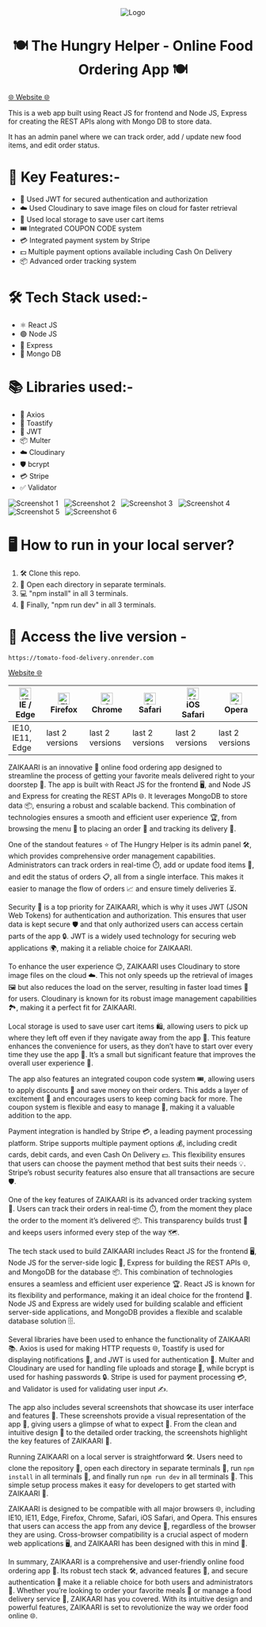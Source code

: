<div align="center">

<img src="./frontend/src/assets/logo.png" align="center" alt="Logo">
</div>

<div align="center">

# 🍽️ The Hungry Helper - Online Food Ordering App 🍽️

</div>

<a href="https://tomato-food-delivery.onrender.com">
🌐 Website 🌐 </a>
<p> This is a web app built using React JS for frontend and Node JS, Express for creating the REST APIs along with Mongo DB to store data. 
</p>
<p>
It has an admin panel where we can track order, add / update new food items, and edit order status.
</p>

# 🚀 Key Features:-
- 🔐 Used JWT for secured authentication and authorization
- ☁️ Used Cloudinary to save image files on cloud for faster retrieval
- 💾 Used local storage to save user cart items
- 🎟️ Integrated COUPON CODE system
- 💳 Integrated payment system by Stripe
- 💵 Multiple payment options available including Cash On Delivery
- 📦 Advanced order tracking system

# 🛠️ Tech Stack used:-

- ⚛️ React JS
- 🟢 Node JS
- 🚀 Express
- 🍃 Mongo DB

# 📚 Libraries used:-

- 📡 Axios
- 🍞 Toastify
- 🔑 JWT
- 📦 Multer
- ☁️ Cloudinary
- 🛡️ bcrypt
- 💳 Stripe
- ✅ Validator

<img src="./frontend/public/s1.png" alt="Screenshot 1">
&nbsp;
<img src="./frontend/public/s2.png" alt="Screenshot 2">
&nbsp;
<img src="https://res.cloudinary.com/dz0jdw5kw/image/upload/v1714389605/github/Screenshot_2024-04-29_164623_mo5sqd.png" alt="Screenshot 3">
&nbsp;
<img src="https://res.cloudinary.com/dz0jdw5kw/image/upload/v1714389606/github/Screenshot_2024-04-29_164446_d7djcf.png" alt="Screenshot 4">
&nbsp;
<img src="https://res.cloudinary.com/dz0jdw5kw/image/upload/v1714390353/github/Screenshot_2024-04-29_170143_duif08.png" alt="Screenshot 5">
&nbsp;
<img src="https://res.cloudinary.com/dz0jdw5kw/image/upload/v1714390354/github/Screenshot_2024-04-29_170200_rxyy1j.png" alt="Screenshot 6">

# 🖥️ How to run in your local server?

1. 🛠️ Clone this repo.
2. 📂 Open each directory in separate terminals.
3. 💻 "npm install" in all 3 terminals.
4. 🚀 Finally, "npm run dev" in all 3 terminals.

# 🔗 Access the live version -



```
https://tomato-food-delivery.onrender.com
```

<a href="https://tomato-food-delivery.onrender.com">
Website 🌐 </a>

| [<img src="https://raw.githubusercontent.com/alrra/browser-logos/master/src/edge/edge_48x48.png" alt="IE / Edge" width="24px" height="24px" />](http://godban.github.io/browsers-support-badges/)<br/>IE / Edge | [<img src="https://raw.githubusercontent.com/alrra/browser-logos/master/src/firefox/firefox_48x48.png" alt="Firefox" width="24px" height="24px" />](http://godban.github.io/browsers-support-badges/)<br/>Firefox | [<img src="https://raw.githubusercontent.com/alrra/browser-logos/master/src/chrome/chrome_48x48.png" alt="Chrome" width="24px" height="24px" />](http://godban.github.io/browsers-support-badges/)<br/>Chrome | [<img src="https://raw.githubusercontent.com/alrra/browser-logos/master/src/safari/safari_48x48.png" alt="Safari" width="24px" height="24px" />](http://godban.github.io/browsers-support-badges/)<br/>Safari | [<img src="https://raw.githubusercontent.com/alrra/browser-logos/master/src/safari-ios/safari-ios_48x48.png" alt="iOS Safari" width="24px" height="24px" />](http://godban.github.io/browsers-support-badges/)<br/>iOS Safari | [<img src="https://raw.githubusercontent.com/alrra/browser-logos/master/src/opera/opera_48x48.png" alt="Opera" width="24px" height="24px" />](http://godban.github.io/browsers-support-badges/)<br/>Opera |
| --------------------------------------------------------------------------------------------------------------------------------------------------------------------------------------------------------------- | ----------------------------------------------------------------------------------------------------------------------------------------------------------------------------------------------------------------- | ------------------------------------------------------------------------------------------------------------------------------------------------------------------------------------------------------------- | ------------------------------------------------------------------------------------------------------------------------------------------------------------------------------------------------------------- | ----------------------------------------------------------------------------------------------------------------------------------------------------------------------------------------------------------------------------- | --------------------------------------------------------------------------------------------------------------------------------------------------------------------------------------------------------- |
| IE10, IE11, Edge                                                                                                                                                                                                | last 2 versions                                                                                                                                                                                                   | last 2 versions                                                                                                                                                                                               | last 2 versions                                                                                                                                                                                               | last 2 versions                                                                                                                                                                                                               | last 2 versions                                                                                                                                                                                           |


<p>
ZAIKAARI is an innovative 🍔 online food ordering app designed to streamline the process of getting your favorite meals delivered right to your doorstep 🚪. The app is built with React JS for the frontend 🖥️, and Node JS and Express for creating the REST APIs 🌐. It leverages MongoDB to store data 📦, ensuring a robust and scalable backend. This combination of technologies ensures a smooth and efficient user experience 🏆, from browsing the menu 📜 to placing an order 🛒 and tracking its delivery 🚚.

One of the standout features ⭐ of The Hungry Helper is its admin panel 🛠️, which provides comprehensive order management capabilities. Administrators can track orders in real-time ⏱️, add or update food items 🍲, and edit the status of orders 📋, all from a single interface. This makes it easier to manage the flow of orders 📈 and ensure timely deliveries ⏳.

Security 🔐 is a top priority for ZAIKAARI, which is why it uses JWT (JSON Web Tokens) for authentication and authorization. This ensures that user data is kept secure 🛡️ and that only authorized users can access certain parts of the app 🔒. JWT is a widely used technology for securing web applications 🌍, making it a reliable choice for ZAIKAARI.

To enhance the user experience 😊, ZAIKAARI uses Cloudinary to store image files on the cloud ☁️. This not only speeds up the retrieval of images 🖼️ but also reduces the load on the server, resulting in faster load times 🚀 for users. Cloudinary is known for its robust image management capabilities 🏞️, making it a perfect fit for ZAIKAARI.

Local storage is used to save user cart items 🛍️, allowing users to pick up where they left off even if they navigate away from the app 🏃. This feature enhances the convenience for users, as they don’t have to start over every time they use the app 🔁. It’s a small but significant feature that improves the overall user experience 🌟.

The app also features an integrated coupon code system 🎟️, allowing users to apply discounts 💸 and save money on their orders. This adds a layer of excitement 🎉 and encourages users to keep coming back for more. The coupon system is flexible and easy to manage 🔧, making it a valuable addition to the app.

Payment integration is handled by Stripe 💳, a leading payment processing platform. Stripe supports multiple payment options 💰, including credit cards, debit cards, and even Cash On Delivery 💵. This flexibility ensures that users can choose the payment method that best suits their needs 💡. Stripe’s robust security features also ensure that all transactions are secure 🛡️.

One of the key features of ZAIKAARI is its advanced order tracking system 📍. Users can track their orders in real-time ⏱️, from the moment they place the order to the moment it’s delivered 📦. This transparency builds trust 🤝 and keeps users informed every step of the way 🗺️.

The tech stack used to build ZAIKAARI includes React JS for the frontend 🖥️, Node JS for the server-side logic 🔧, Express for building the REST APIs 🌐, and MongoDB for the database 📦. This combination of technologies ensures a seamless and efficient user experience 🏆. React JS is known for its flexibility and performance, making it an ideal choice for the frontend 🚀. Node JS and Express are widely used for building scalable and efficient server-side applications, and MongoDB provides a flexible and scalable database solution 🗄️.

Several libraries have been used to enhance the functionality of ZAIKAARI 📚. Axios is used for making HTTP requests 🌐, Toastify is used for displaying notifications 📢, and JWT is used for authentication 🔑. Multer and Cloudinary are used for handling file uploads and storage 📂, while bcrypt is used for hashing passwords 🔒. Stripe is used for payment processing 💳, and Validator is used for validating user input ✍️.

The app also includes several screenshots that showcase its user interface and features 📸. These screenshots provide a visual representation of the app 🎨, giving users a glimpse of what to expect 👀. From the clean and intuitive design 🧼 to the detailed order tracking, the screenshots highlight the key features of ZAIKAARI 🌟.

Running ZAIKAARI on a local server is straightforward 🛠️. Users need to clone the repository 📁, open each directory in separate terminals 📂, run `npm install` in all terminals 🔄, and finally run `npm run dev` in all terminals 🚀. This simple setup process makes it easy for developers to get started with ZAIKAARI 🔧.

ZAIKAARI is designed to be compatible with all major browsers 🌐, including IE10, IE11, Edge, Firefox, Chrome, Safari, iOS Safari, and Opera. This ensures that users can access the app from any device 📱, regardless of the browser they are using. Cross-browser compatibility is a crucial aspect of modern web applications 🖥️, and ZAIKAARI has been designed with this in mind 🧠.

In summary, ZAIKAARI is a comprehensive and user-friendly online food ordering app 🌟. Its robust tech stack 🛠️, advanced features 🚀, and secure authentication 🔐 make it a reliable choice for both users and administrators 👥. Whether you’re looking to order your favorite meals 🍕 or manage a food delivery service 🚚, ZAIKAARI has you covered. With its intuitive design and powerful features, ZAIKAARI is set to revolutionize the way we order food online 🌐.
</p>
